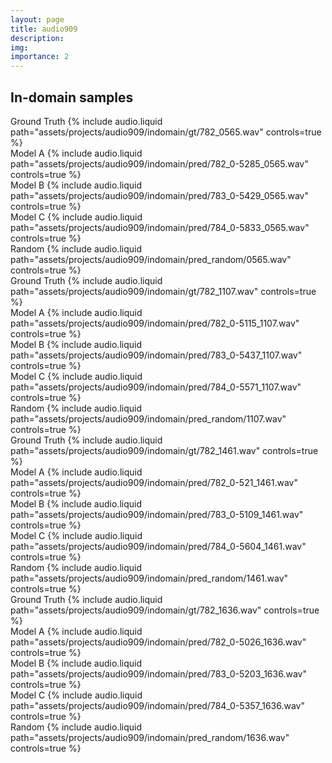```yaml
---
layout: page
title: audio909
description:
img:
importance: 2
---
```


## In-domain samples

<div class="row">
    <div class="col mt-3 mt-md-0">
        Ground Truth
        {% include audio.liquid path="assets/projects/audio909/indomain/gt/782_0565.wav" controls=true %}
    </div>
    <div class="col mt-3 mt-md-0">
        Model A
        {% include audio.liquid path="assets/projects/audio909/indomain/pred/782_0-5285_0565.wav" controls=true %}
    </div>
    <div class="col mt-3 mt-md-0">
        Model B
        {% include audio.liquid path="assets/projects/audio909/indomain/pred/783_0-5429_0565.wav" controls=true %}
    </div>
    <div class="col mt-3 mt-md-0">
        Model C
        {% include audio.liquid path="assets/projects/audio909/indomain/pred/784_0-5833_0565.wav" controls=true %}
    </div>
    <div class="col mt-3 mt-md-0">
        Random
        {% include audio.liquid path="assets/projects/audio909/indomain/pred_random/0565.wav" controls=true %}
    </div>
</div>


<div class="row">
    <div class="col mt-3 mt-md-0">
        Ground Truth
        {% include audio.liquid path="assets/projects/audio909/indomain/gt/782_1107.wav" controls=true %}
    </div>
    <div class="col mt-3 mt-md-0">
        Model A
        {% include audio.liquid path="assets/projects/audio909/indomain/pred/782_0-5115_1107.wav" controls=true %}
    </div>
    <div class="col mt-3 mt-md-0">
        Model B
        {% include audio.liquid path="assets/projects/audio909/indomain/pred/783_0-5437_1107.wav" controls=true %}
    </div>
    <div class="col mt-3 mt-md-0">
        Model C
        {% include audio.liquid path="assets/projects/audio909/indomain/pred/784_0-5571_1107.wav" controls=true %}
    </div>
    <div class="col mt-3 mt-md-0">
        Random
        {% include audio.liquid path="assets/projects/audio909/indomain/pred_random/1107.wav" controls=true %}
    </div>
</div>


<div class="row">
    <div class="col mt-3 mt-md-0">
        Ground Truth
        {% include audio.liquid path="assets/projects/audio909/indomain/gt/782_1461.wav" controls=true %}
    </div>
    <div class="col mt-3 mt-md-0">
        Model A
        {% include audio.liquid path="assets/projects/audio909/indomain/pred/782_0-521_1461.wav" controls=true %}
    </div>
    <div class="col mt-3 mt-md-0">
        Model B
        {% include audio.liquid path="assets/projects/audio909/indomain/pred/783_0-5109_1461.wav" controls=true %}
    </div>
    <div class="col mt-3 mt-md-0">
        Model C
        {% include audio.liquid path="assets/projects/audio909/indomain/pred/784_0-5604_1461.wav" controls=true %}
    </div>
    <div class="col mt-3 mt-md-0">
        Random
        {% include audio.liquid path="assets/projects/audio909/indomain/pred_random/1461.wav" controls=true %}
    </div>
</div>

<div class="row">
    <div class="col mt-3 mt-md-0">
        Ground Truth
        {% include audio.liquid path="assets/projects/audio909/indomain/gt/782_1636.wav" controls=true %}
    </div>
    <div class="col mt-3 mt-md-0">
        Model A
        {% include audio.liquid path="assets/projects/audio909/indomain/pred/782_0-5026_1636.wav" controls=true %}
    </div>
    <div class="col mt-3 mt-md-0">
        Model B
        {% include audio.liquid path="assets/projects/audio909/indomain/pred/783_0-5203_1636.wav" controls=true %}
    </div>
    <div class="col mt-3 mt-md-0">
        Model C
        {% include audio.liquid path="assets/projects/audio909/indomain/pred/784_0-5357_1636.wav" controls=true %}
    </div>
    <div class="col mt-3 mt-md-0">
        Random
        {% include audio.liquid path="assets/projects/audio909/indomain/pred_random/1636.wav" controls=true %}
    </div>
</div>